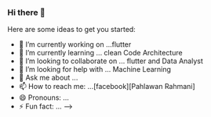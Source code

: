 ### Hi there 👋



Here are some ideas to get you started:

- 🔭 I’m currently working on ...flutter
- 🌱 I’m currently learning ... clean Code Architecture
- 👯 I’m looking to collaborate on ... flutter and Data Analyst
- 🤔 I’m looking for help with ... Machine Learning
- 💬 Ask me about ...
- 📫 How to reach me: ...[facebook][Pahlawan Rahmani]
- 😄 Pronouns: ...
- ⚡ Fun fact: ...
-->
